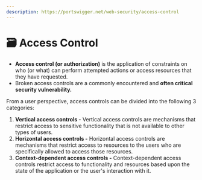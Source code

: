 ```yaml
---
description: https://portswigger.net/web-security/access-control
---
```


# 🗃️ Access Control

* **Access control (or authorization)** is the application of constraints on who (or what) can perform attempted actions or access resources that they have requested.
* Broken access controls are a commonly encountered and **often critical security vulnerability.**

From a user perspective, access controls can be divided into the following 3 categories:

1. **Vertical access controls -** Vertical access controls are mechanisms that restrict access to sensitive functionality that is not available to other types of users.
2. **Horizontal access controls -** Horizontal access controls are mechanisms that restrict access to resources to the users who are specifically allowed to access those resources.
3. **Context-dependent access controls -** Context-dependent access controls restrict access to functionality and resources based upon the state of the application or the user's interaction with it.
